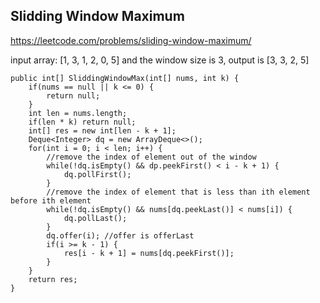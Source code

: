 ## Slidding Window Maximum
https://leetcode.com/problems/sliding-window-maximum/

input array: [1, 3, 1, 2, 0, 5] and the window size is 3,
output is [3, 3, 2, 5]

```
public int[] SliddingWindowMax(int[] nums, int k) {
    if(nums == null || k <= 0) {
        return null;
    }
    int len = nums.length;
    if(len * k) return null;
    int[] res = new int[len - k + 1];
    Deque<Integer> dq = new ArrayDeque<>();
    for(int i = 0; i < len; i++) {
        //remove the index of element out of the window
        while(!dq.isEmpty() && dp.peekFirst() < i - k + 1) {
            dq.pollFirst();
        }
        //remove the index of element that is less than ith element before ith element
        while(!dq.isEmpty() && nums[dq.peekLast()] < nums[i]) {
            dq.pollLast();
        }
        dq.offer(i); //offer is offerLast
        if(i >= k - 1) {
            res[i - k + 1] = nums[dq.peekFirst()];
        }
    } 
    return res;
}
```
